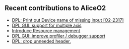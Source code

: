 ## Recent contributions to AliceO2
- [DPL: Print out Device name of missing input [O2-2317]](https://github.com/AliceO2Group/AliceO2/pull/6106)
- [DPL GUI: support for multiple axis](https://github.com/AliceO2Group/AliceO2/pull/6100)
- [Introduce Resource management](https://github.com/AliceO2Group/AliceO2/pull/6091)
- [DPL GUI: improve profiler / debugger support](https://github.com/AliceO2Group/AliceO2/pull/6087)
- [DPL: drop unneeded header.](https://github.com/AliceO2Group/AliceO2/pull/6068)
